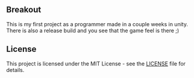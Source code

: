 Breakout
--------------------------------------------

This is my first project as a programmer made in a couple weeks in unity.
There is also a release build and you see that the game feel is there ;)

License
-----------------------------------------
This project is licensed under the MIT License - see the [LICENSE](LICENSE.txt) file for details.
